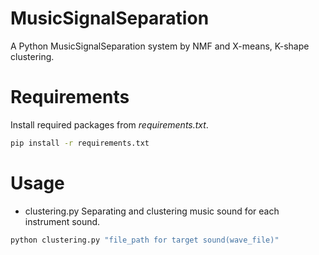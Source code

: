 # MusicSignalSeparation
A Python MusicSignalSeparation system by NMF and X-means, K-shape clustering.

# Requirements
Install required packages from _requirements.txt_.
```bash
pip install -r requirements.txt
```
# Usage
* clustering.py
Separating and clustering music sound for each instrument sound.
```bash
python clustering.py "file_path for target sound(wave_file)"
```
